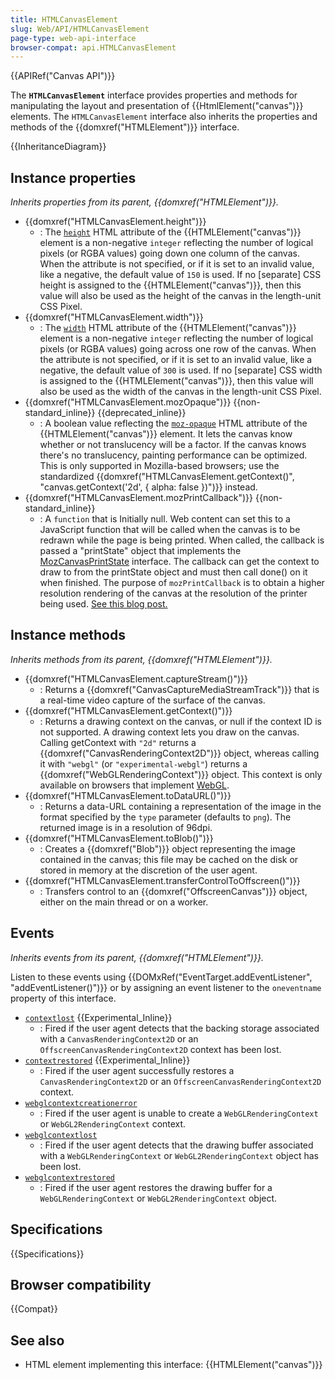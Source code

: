 ```yaml
---
title: HTMLCanvasElement
slug: Web/API/HTMLCanvasElement
page-type: web-api-interface
browser-compat: api.HTMLCanvasElement
---
```


{{APIRef("Canvas API")}}

The **`HTMLCanvasElement`** interface provides properties and methods for manipulating the layout and presentation of {{HtmlElement("canvas")}} elements. The `HTMLCanvasElement` interface also inherits the properties and methods of the {{domxref("HTMLElement")}} interface.

{{InheritanceDiagram}}

## Instance properties

_Inherits properties from its parent, {{domxref("HTMLElement")}}._

- {{domxref("HTMLCanvasElement.height")}}
  - : The [`height`](/en-US/docs/Web/HTML/Element/canvas#height) HTML attribute of the {{HTMLElement("canvas")}} element is a non-negative `integer` reflecting the number of logical pixels (or RGBA values) going down one column of the canvas. When the attribute is not specified, or if it is set to an invalid value, like a negative, the default value of `150` is used. If no \[separate] CSS height is assigned to the {{HTMLElement("canvas")}}, then this value will also be used as the height of the canvas in the length-unit CSS Pixel.
- {{domxref("HTMLCanvasElement.width")}}
  - : The [`width`](/en-US/docs/Web/HTML/Element/canvas#width) HTML attribute of the {{HTMLElement("canvas")}} element is a non-negative `integer` reflecting the number of logical pixels (or RGBA values) going across one row of the canvas. When the attribute is not specified, or if it is set to an invalid value, like a negative, the default value of `300` is used. If no \[separate] CSS width is assigned to the {{HTMLElement("canvas")}}, then this value will also be used as the width of the canvas in the length-unit CSS Pixel.
- {{domxref("HTMLCanvasElement.mozOpaque")}} {{non-standard_inline}} {{deprecated_inline}}
  - : A boolean value reflecting the [`moz-opaque`](/en-US/docs/Web/HTML/Element/canvas#moz-opaque) HTML attribute of the {{HTMLElement("canvas")}} element. It lets the canvas know whether or not translucency will be a factor. If the canvas knows there's no translucency, painting performance can be optimized. This is only supported in Mozilla-based browsers; use the standardized {{domxref("HTMLCanvasElement.getContext()", "canvas.getContext('2d', { alpha: false })")}} instead.
- {{domxref("HTMLCanvasElement.mozPrintCallback")}} {{non-standard_inline}}
  - : A `function` that is Initially null. Web content can set this to a JavaScript function that will be called when the canvas is to be redrawn while the page is being printed. When called, the callback is passed a "printState" object that implements the [MozCanvasPrintState](https://searchfox.org/mozilla-central/search?q=interface%20MozCanvasPrintState&path=HTMLCanvasElement.webidl) interface. The callback can get the context to draw to from the printState object and must then call done() on it when finished. The purpose of `mozPrintCallback` is to obtain a higher resolution rendering of the canvas at the resolution of the printer being used. [See this blog post.](https://blog.mozilla.org/labs/2012/09/a-new-way-to-control-printing-output/)

## Instance methods

_Inherits methods from its parent, {{domxref("HTMLElement")}}._

- {{domxref("HTMLCanvasElement.captureStream()")}}
  - : Returns a {{domxref("CanvasCaptureMediaStreamTrack")}} that is a real-time video capture of the surface of the canvas.
- {{domxref("HTMLCanvasElement.getContext()")}}
  - : Returns a drawing context on the canvas, or null if the context ID is not supported. A drawing context lets you draw on the canvas. Calling getContext with `"2d"` returns a {{domxref("CanvasRenderingContext2D")}} object, whereas calling it with `"webgl"` (or `"experimental-webgl"`) returns a {{domxref("WebGLRenderingContext")}} object. This context is only available on browsers that implement [WebGL](/en-US/docs/Web/API/WebGL_API).
- {{domxref("HTMLCanvasElement.toDataURL()")}}
  - : Returns a data-URL containing a representation of the image in the format specified by the `type` parameter (defaults to `png`). The returned image is in a resolution of 96dpi.
- {{domxref("HTMLCanvasElement.toBlob()")}}
  - : Creates a {{domxref("Blob")}} object representing the image contained in the canvas; this file may be cached on the disk or stored in memory at the discretion of the user agent.
- {{domxref("HTMLCanvasElement.transferControlToOffscreen()")}}
  - : Transfers control to an {{domxref("OffscreenCanvas")}} object, either on the main thread or on a worker.

## Events

_Inherits events from its parent, {{domxref("HTMLElement")}}._

Listen to these events using {{DOMxRef("EventTarget.addEventListener", "addEventListener()")}} or by assigning an event listener to the `oneventname` property of this interface.

- [`contextlost`](/en-US/docs/Web/API/HTMLCanvasElement/contextlost_event) {{Experimental_Inline}}
  - : Fired if the user agent detects that the backing storage associated with a `CanvasRenderingContext2D` or an `OffscreenCanvasRenderingContext2D` context has been lost.
- [`contextrestored`](/en-US/docs/Web/API/HTMLCanvasElement/contextrestored_event) {{Experimental_Inline}}
  - : Fired if the user agent successfully restores a `CanvasRenderingContext2D` or an `OffscreenCanvasRenderingContext2D` context.
- [`webglcontextcreationerror`](/en-US/docs/Web/API/HTMLCanvasElement/webglcontextcreationerror_event)
  - : Fired if the user agent is unable to create a `WebGLRenderingContext` or `WebGL2RenderingContext` context.
- [`webglcontextlost`](/en-US/docs/Web/API/HTMLCanvasElement/webglcontextlost_event)
  - : Fired if the user agent detects that the drawing buffer associated with a `WebGLRenderingContext` or `WebGL2RenderingContext` object has been lost.
- [`webglcontextrestored`](/en-US/docs/Web/API/HTMLCanvasElement/webglcontextrestored_event)
  - : Fired if the user agent restores the drawing buffer for a `WebGLRenderingContext` or `WebGL2RenderingContext` object.

## Specifications

{{Specifications}}

## Browser compatibility

{{Compat}}

## See also

- HTML element implementing this interface: {{HTMLElement("canvas")}}
